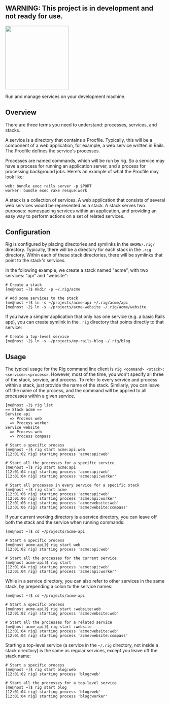 ## WARNING: This project is in development and not ready for use.

<img src="http://f.cl.ly/items/0A362Z0H2C272k1O1832/rig-logo.jpg" width="200"/>

Run and manage services on your development machine.

## Overview

There are three terms you need to understand: processes, services, and stacks.

A service is a directory that contains a Procfile. Typically, this will be a
component of a web application, for example, a web service written in Rails.
The Procfile defines the service's processes.

Processes are named commands, which will be run by rig. So a service may have a
process for running an application server, and a process for processing
background jobs. Here's an example of what the Procfile may look like:

```
web: bundle exec rails server -p $PORT
worker: bundle exec rake resque:work
```

A stack is a collection of services. A web application that consists of several
web services would be represented as a stack. A stack serves two purposes:
namespacing services within an application, and providing an easy way to
perform actions on a set of related services.

## Configuration

Rig is configured by placing directories and symlinks in the `$HOME/.rig/`
directory. Typically, there will be a directory for each stack in the `.rig`
directory. Within each of these stack directories, there will be symlinks that
point to the stack's services.

In the following example, we create a stack named "acme", with two services:
"api" and "website":

```shell-session
# Create a stack
[me@host ~]$ mkdir -p ~/.rig/acme

# Add some services to the stack
[me@host ~]$ ln -s ~/projects/acme-api ~/.rig/acme/api
[me@host ~]$ ln -s ~/projects/acme-website ~/.rig/acme/website
```

If you have a simpler application that only has one service (e.g. a basic Rails
app), you can create symlink in the `.rig` directory that points directly to
that service:

```shell-session
# Create a top-level service
[me@host ~]$ ln -s ~/projects/my-rails-blog ~/.rig/blog
```

## Usage

The typical usage for the Rig command line client is
`rig <command> <stack>:<service>:<process>`. However, most of the time, you
won't specify all three of the stack, service, and process. To refer to every
service and process within a stack, just provide the name of the stack.
Similarly, you can leave off the name of the process, and the command will be
applied to all processes within a given service.


```shell-session
[me@host ~]$ rig list
== Stack acme ==
Service api
  => Process web
  => Process worker
Service website
  => Process web
  => Process compass

# Start a specific process
[me@host ~]$ rig start acme:api:web
[12:01:02 rig] starting process 'acme:api:web'

# Start all the processes for a specific service
[me@host ~]$ rig start acme:api
[12:01:04 rig] starting process 'acme:api:web'
[12:01:04 rig] starting process 'acme:api:worker'

# Start all processes in every service for a specific stack
[me@host ~]$ rig start acme
[12:01:06 rig] starting process 'acme:api:web'
[12:01:06 rig] starting process 'acme:api:worker'
[12:01:06 rig] starting process 'acme:website:web'
[12:01:06 rig] starting process 'acme:website:compass'
```

If your current working directory is a service directory, you can leave off
both the stack and the service when running commands:

```shell-session
[me@host ~]$ cd ~/projects/acme-api

# Start a specific process
[me@host acme-api]$ rig start web
[12:01:02 rig] starting process 'acme:api:web'

# Start all the processes for the current service
[me@host acme-api]$ rig start
[12:01:04 rig] starting process 'acme:api:web'
[12:01:04 rig] starting process 'acme:api:worker'
```

While in a service directory, you can also refer to other services in the same
stack, by prepending a colon to the service names:

```shell-session
[me@host ~]$ cd ~/projects/acme-api

# Start a specific process
[me@host acme-api]$ rig start :website:web
[12:01:02 rig] starting process 'acme:website:web'

# Start all the processes for a related service
[me@host acme-api]$ rig start :website
[12:01:04 rig] starting process 'acme:website:web'
[12:01:04 rig] starting process 'acme:website:compass'
```

Starting a top-level service (a service in the `~/.rig` directory, not inside
a stack directory) is the same as regular services, except you leave off the
stack name:

```shell-session
# Start a specific process
[me@host ~]$ rig start blog:web
[12:01:02 rig] starting process 'blog:web'

# Start all the processes for a top-level service
[me@host ~]$ rig start blog
[12:01:04 rig] starting process 'blog:web'
[12:01:04 rig] starting process 'blog:worker'
```
